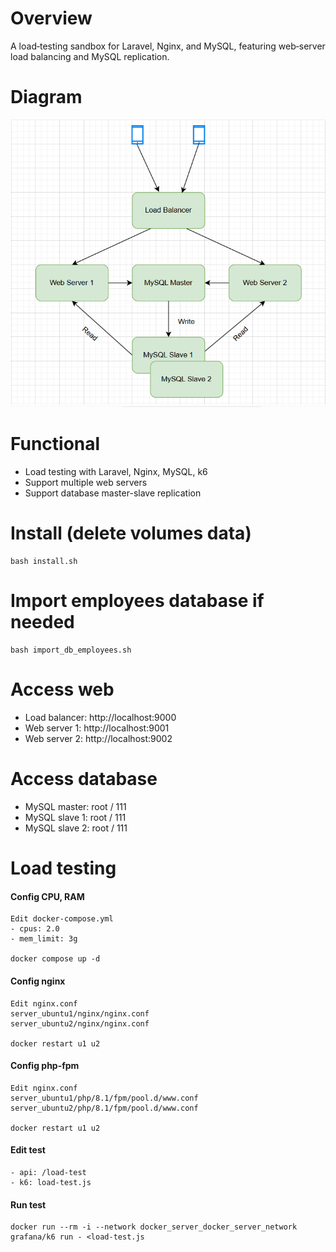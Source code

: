 # Overview
A load‑testing sandbox for Laravel, Nginx, and MySQL, featuring web‑server load balancing and MySQL replication.

# Diagram
![Logo](readme-diagram.png)

# Functional
- Load testing with Laravel, Nginx, MySQL, k6
- Support multiple web servers
- Support database master-slave replication

# Install (delete volumes data)
```
bash install.sh
```

# Import employees database if needed
```
bash import_db_employees.sh
```

# Access web
- Load balancer: http://localhost:9000
- Web server 1: http://localhost:9001
- Web server 2: http://localhost:9002

# Access database
- MySQL master: root / 111
- MySQL slave 1: root / 111
- MySQL slave 2: root / 111

# Load testing
#### Config CPU, RAM
```
Edit docker-compose.yml
- cpus: 2.0
- mem_limit: 3g

docker compose up -d
```

#### Config nginx
```
Edit nginx.conf
server_ubuntu1/nginx/nginx.conf
server_ubuntu2/nginx/nginx.conf

docker restart u1 u2
```

#### Config php-fpm
```
Edit nginx.conf
server_ubuntu1/php/8.1/fpm/pool.d/www.conf
server_ubuntu2/php/8.1/fpm/pool.d/www.conf

docker restart u1 u2
```

#### Edit test
```
- api: /load-test
- k6: load-test.js
```

#### Run test
```
docker run --rm -i --network docker_server_docker_server_network grafana/k6 run - <load-test.js
```